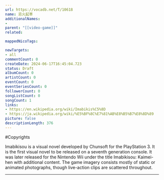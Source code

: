 ```yaml
---
url: https://vocadb.net/T/10618
name: 忌火起草
additionalNames: 
- 
parent: "[[video-game]]"
related:

mappedNicoTags:

newTargets:
- all
commentCount: 0
createDate: 2024-06-17T16:45:04.723
status: Draft
albumCount: 0
artistCount: 0
eventCount: 0
eventSeriesCount: 0
followerCount: 0
songListCount: 0
songCount: 1
links: 
- https://en.wikipedia.org/wiki/Imabikis%C5%8D
- https://ja.wikipedia.org/wiki/%E5%BF%8C%E7%81%AB%E8%B5%B7%E8%8D%89
picture: false
descriptionLength: 376
---
```


#Copyrights

Imabikisou is a visual novel developed by Chunsoft for the PlayStation 3. It is the first visual novel to be released on a seventh generation console. It was later released for the Nintendo Wii under the title Imabikisou: Kaimei-hen with additional content. The game imagery consists mostly of static or animated photographs, though live-action clips are scattered throughout.

---

